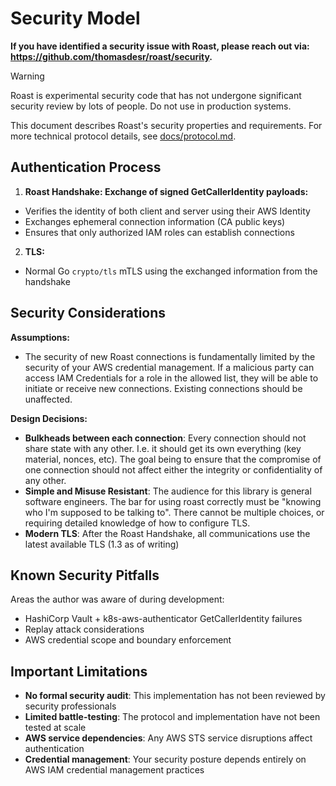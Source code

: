 # Security Model

**If you have identified a security issue with Roast, please reach out via: https://github.com/thomasdesr/roast/security.**

> [!WARNING]
> Roast is experimental security code that has not undergone significant security review by lots of people. Do not use in production systems.

This document describes Roast's security properties and requirements. For more
technical protocol details, see [docs/protocol.md](./docs/protocol.md).

## Authentication Process

1. **Roast Handshake: Exchange of signed GetCallerIdentity payloads:**
- Verifies the identity of both client and server using their AWS Identity
- Exchanges ephemeral connection information (CA public keys)
- Ensures that only authorized IAM roles can establish connections

2. **TLS:**
- Normal Go `crypto/tls` mTLS using the exchanged information from the handshake


## Security Considerations

**Assumptions:**
- The security of new Roast connections is fundamentally limited by the security
  of your AWS credential management. If a malicious party can access IAM
  Credentials for a role in the allowed list, they will be able to initiate or
  receive new connections. Existing connections should be unaffected.

**Design Decisions:**
- **Bulkheads between each connection**: Every connection should not share state
  with any other. I.e. it should get its own everything (key material, nonces,
  etc). The goal being to ensure that the compromise of one connection should
  not affect either the integrity or confidentiality of any other.
- **Simple and Misuse Resistant**: The audience for this library is general
  software engineers. The bar for using roast correctly must be "knowing who I'm
  supposed to be talking to". There cannot be multiple choices, or requiring
  detailed knowledge of how to configure TLS.
- **Modern TLS**: After the Roast Handshake, all communications use the latest
  available TLS (1.3 as of writing)

## Known Security Pitfalls

Areas the author was aware of during development:

- HashiCorp Vault + k8s-aws-authenticator GetCallerIdentity failures
- Replay attack considerations
- AWS credential scope and boundary enforcement

## Important Limitations

- **No formal security audit**: This implementation has not been reviewed by
  security professionals
- **Limited battle-testing**: The protocol and implementation have not been
  tested at scale
- **AWS service dependencies**: Any AWS STS service disruptions affect
  authentication
- **Credential management**: Your security posture depends entirely on AWS IAM
  credential management practices
